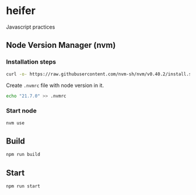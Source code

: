 # heifer

Javascript practices

## Node Version Manager (nvm)

### Installation steps

```bash
curl -o- https://raw.githubusercontent.com/nvm-sh/nvm/v0.40.2/install.sh | bash
```

Create `.nvmrc` file with node version in it.

```bash
echo "21.7.0" >> .nvmrc
```

### Start node

```bash
nvm use
```

## Build

```bash
npm run build
```

## Start

```bash
npm run start
```
